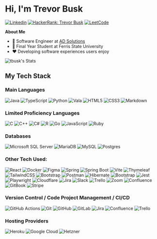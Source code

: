 <h1>Hi, I'm Trevor Busk</h1>

[![Linkedin](https://img.shields.io/badge/-Trevor%20Busk-blue?style=for-the-badge&logo=Linkedin&logoColor=white&link=https://www.linkedin.com/in/trevor-busk/)](https://www.linkedin.com/in/trevor-busk/)
[![HackerRank: Trevor Busk](https://img.shields.io/badge/-Hackerrank-2EC866?style=for-the-badge&logo=HackerRank&logoColor=white&link=https://www.hackerrank.com/profile/buskt/)](https://www.hackerrank.com/profile/buskt/)
[![LeetCode](https://img.shields.io/badge/LeetCode-000000?style=for-the-badge&logo=LeetCode&logoColor=#d16c06&link=https://leetcode.com/tbusk/)](https://leetcode.com/tbusk/)

**About Me**

- 💼 Software Engineer at <a href="https://www.myadsusa.com">AD Solutions</a>
- 📖 Final Year Student at Ferris State University
- ❤️ Developing software experiences users enjoy

![tbusk's Stats](https://github-readme-stats.vercel.app/api?username=tbusk&theme=default&show_icons=true&hide_border=true&count_private=true)

<h2>My Tech Stack</h2>

<h3>Main Languages</h3>

![Java](https://img.shields.io/badge/java-%23ED8B00.svg?style=for-the-badge&logo=openjdk&logoColor=white)
![TypeScript](https://img.shields.io/badge/typescript-%23007ACC.svg?style=for-the-badge&logo=typescript&logoColor=white)
![Python](https://img.shields.io/badge/python-3670A0?style=for-the-badge&logo=python&logoColor=ffdd54)
![Vala](https://img.shields.io/badge/Vala-7239B3?style=for-the-badge&logo=vala&logoColor=white)
![HTML5](https://img.shields.io/badge/html5-%23E34F26.svg?style=for-the-badge&logo=html5&logoColor=white)
![CSS3](https://img.shields.io/badge/css3-%231572B6.svg?style=for-the-badge&logo=css3&logoColor=white)
![Markdown](https://img.shields.io/badge/markdown-%23000000.svg?style=for-the-badge&logo=markdown&logoColor=white)

<h3>Limited Proficiency Languages</h3>

![C](https://img.shields.io/badge/c-%2300599C.svg?style=for-the-badge&logo=c&logoColor=white)
![C++](https://img.shields.io/badge/c++-%2300599C.svg?style=for-the-badge&logo=c%2B%2B&logoColor=white)
![C#](https://img.shields.io/badge/c%23-%23239120.svg?style=for-the-badge&logo=csharp&logoColor=white)
![R](https://img.shields.io/badge/r-%23276DC3.svg?style=for-the-badge&logo=r&logoColor=white)
![Go](https://img.shields.io/badge/go-%2300ADD8.svg?style=for-the-badge&logo=go&logoColor=white)
![JavaScript](https://img.shields.io/badge/javascript-%23323330.svg?style=for-the-badge&logo=javascript&logoColor=%23F7DF1E)
![Ruby](https://img.shields.io/badge/Ruby-%23CC342D.svg?&logo=ruby&logoColor=white)


<h3>Databases</h3>

![Microsoft SQL Server](https://img.shields.io/badge/Microsoft%20SQL%20Server-CC2927?style=for-the-badge&logo=microsoft%20sql%20server&logoColor=white)
![MariaDB](https://img.shields.io/badge/MariaDB-003545?style=for-the-badge&logo=mariadb&logoColor=white)
![MySQL](https://img.shields.io/badge/mysql-%2300f.svg?style=for-the-badge&logo=mysql&logoColor=white)
![Postgres](https://img.shields.io/badge/Postgres-%23316192.svg?logo=postgresql&logoColor=white)

<h3>Other Tech Used:</h3>

![React](https://img.shields.io/badge/react-%2320232a.svg?style=for-the-badge&logo=react&logoColor=%2361DAFB)
![Docker](https://img.shields.io/badge/docker-%230db7ed.svg?style=for-the-badge&logo=docker&logoColor=white)
![Figma](https://img.shields.io/badge/figma-%23F24E1E.svg?style=for-the-badge&logo=figma&logoColor=white)
![Spring](https://img.shields.io/badge/spring-%236DB33F.svg?style=for-the-badge&logo=spring&logoColor=white)
![Spring Boot](https://img.shields.io/badge/Spring%20Boot-6DB33F?logo=springboot&logoColor=fff)
![Vite](https://img.shields.io/badge/Vite-646CFF?logo=vite&logoColor=fff)
![Thymeleaf](https://img.shields.io/badge/Thymeleaf-%23005C0F.svg?style=for-the-badge&logo=Thymeleaf&logoColor=white)
![TailwindCSS](https://img.shields.io/badge/Tailwind%20CSS-%2338B2AC.svg?logo=tailwind-css&logoColor=white)
![Bootstrap](https://img.shields.io/badge/bootstrap-%238511FA.svg?style=for-the-badge&logo=bootstrap&logoColor=white)
![Postman](https://img.shields.io/badge/Postman-FF6C37?style=for-the-badge&logo=postman&logoColor=white)
![Hibernate](https://img.shields.io/badge/Hibernate-59666C?style=for-the-badge&logo=Hibernate&logoColor=white)
![Bootstrap](https://img.shields.io/badge/Bootstrap-7952B3?logo=bootstrap&logoColor=fff)
![Jest](https://img.shields.io/badge/Jest-C21325?logo=jest&logoColor=fff)
![Playwright](https://custom-icon-badges.demolab.com/badge/Playwright-2EAD33?logo=playwright&logoColor=fff)
![Cloudflare](https://img.shields.io/badge/Cloudflare-F38020?logo=Cloudflare&logoColor=white)
![Jira](https://img.shields.io/badge/Jira-0052CC?logo=jira&logoColor=fff)
![Slack](https://img.shields.io/badge/Slack-4A154B?logo=slack&logoColor=fff)
![Trello](https://img.shields.io/badge/Trello-0052CC?logo=trello&logoColor=fff)
![Zoom](https://img.shields.io/badge/Zoom-2D8CFF?logo=zoom&logoColor=white)
![Confluence](https://img.shields.io/badge/Confluence-172B4D?logo=confluence&logoColor=fff)
![GitBook](https://img.shields.io/badge/GitBook-3884FF?logo=gitbook&logoColor=fff)
![Stripe](https://img.shields.io/badge/Stripe-5851DD?logo=stripe&logoColor=fff)

<h3>Version Control / Code Project Management / CI/CD </h3>

![GitHub Actions](https://img.shields.io/badge/GitHub_Actions-2088FF?logo=github-actions&logoColor=white)
![Git](https://img.shields.io/badge/git-%23F05033.svg?style=for-the-badge&logo=git&logoColor=white)
![GitHub](https://img.shields.io/badge/github-%23121011.svg?style=for-the-badge&logo=github&logoColor=white)
![GitLab](https://img.shields.io/badge/gitlab-%23181717.svg?style=for-the-badge&logo=gitlab&logoColor=white)
![Jira](https://img.shields.io/badge/jira-%230A0FFF.svg?style=for-the-badge&logo=jira&logoColor=white)
![Confluence](https://img.shields.io/badge/confluence-%23172BF4.svg?style=for-the-badge&logo=confluence&logoColor=white)
![Trello](https://img.shields.io/badge/Trello-%23026AA7.svg?style=for-the-badge&logo=Trello&logoColor=white)

<h3>Hosting Providers</h3>

![Heroku](https://img.shields.io/badge/Heroku-430098?logo=heroku&logoColor=fffe)
![Google Cloud](https://img.shields.io/badge/Google%20Cloud-%234285F4.svg?logo=google-cloud&logoColor=white)
![Hetzner](https://img.shields.io/badge/Hetzner?logo=hetzner&logoColor=red)
